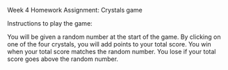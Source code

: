 
Week 4 Homework Assignment: Crystals game

Instructions to play the game:

You will be given a random number at the start of the game.
By clicking on one of the four crystals, you will add points to your total score.
You win when your total score matches the random number.
You lose if your total score goes above the random number.
